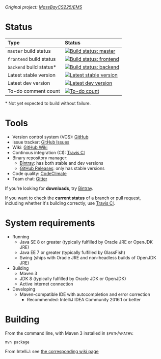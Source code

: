 *Original project: [MassBayCS225/EMS][github-orig]*

# Status #

| Type                     | Status                                                             |
|:-------------------------|:-------------------------------------------------------------------|
| `master` build status    | [![Build status: master][travis-status-master]][travis]            |
| `frontend` build status  | [![Build status: frontend][travis-status-frontend]][travis]        |
| `backend` build status\* | [![Build status: backend][travis-status-backend]][travis]          |
| Latest stable version    | [![Latest stable version][bintray-stable-version]][bintray-stable] |
| Latest dev version       | [![Latest dev version][bintray-dev-version]][bintray-dev]          |
| To-do comment count      | [![To-do count][codeclimate-issues-status]][codeclimate-issues]    |

\* Not yet expected to build without failure.

# Tools #

* Version control system (VCS): [GitHub][github]
* Issue tracker: [GitHub Issues][github-issues]
* Wiki: [GitHub Wiki][github-wiki]
* Continous integration (CI): [Travis CI][travis]
* Binary repository manager:
	* [Bintray][bintray]: has both stable and dev versions
	* [GitHub Releases][github-releases]: only has stable versions
* Code quality: [CodeClimate][codeclimate]
* Team chat: [Gitter][gitter]

If you're looking for **downloads**, try [Bintray][bintray].

If you want to check the **current status** of a branch or pull request, including whether it's building correctly, use [Travis CI][travis].

# System requirements #

* Running
	* Java SE 8 or greater (typically fulfilled by Oracle JRE or OpenJDK JRE)
	* Java EE 7 or greater (typically fulfilled by GlassFish)
	* Swing (ships with Oracle JRE and non-headless builds of OpenJDK JRE)
* Building
	* Maven 3
	* JDK 8 (typically fulfilled by Oracle JDK or OpenJDK)
	* Active internet connection
* Developing
	* Maven-compatible IDE with autocompletion and error correction
		* Recommended: IntelliJ IDEA Community 2016.1 or better

# Building #

From the command line, with Maven 3 installed in `$PATH`/`%PATH%`:

	mvn package

From IntelliJ: see [the corresponding wiki page][github-wiki-intellij]



[github]:                    https://github.com/massbay-cs/cs225-proj4 "GitHub"
[github-orig]:               https://github.com/MassBayCS225/EMS "Original project on GitHub"
[github-issues]:             https://github.com/massbay-cs/cs225-proj4/issues "Issues"
[github-wiki]:               https://github.com/massbay-cs/cs225-proj4/wiki "Wiki"
[github-wiki-intellij]:      https://github.com/massbay-cs/cs225-proj4/wiki/IntelliJ "Development: IntelliJ"
[github-releases]:           https://github.com/massbay-cs/cs225-proj4/releases "GitHub Releases"
[travis]:                    https://travis-ci.org/massbay-cs/cs225-proj4 "Travis CI"
[travis-status-master]:      https://travis-ci.org/massbay-cs/cs225-proj4.svg?branch=master "Build status: master"
[travis-status-frontend]:    https://travis-ci.org/massbay-cs/cs225-proj4.svg?branch=frontend "Build status: frontend"
[travis-status-backend]:     https://travis-ci.org/massbay-cs/cs225-proj4.svg?branch=backend "Build status: backend"
[bintray]:                   https://bintray.com/massbay-cs/cs225-proj4 "Bintray"
[bintray-dev]:               https://bintray.com/massbay-cs/cs225-proj4/cs225-proj4-dev/_latestVersion "Latest dev version"
[bintray-dev-version]:       https://api.bintray.com/packages/massbay-cs/cs225-proj4/cs225-proj4-dev/images/download.svg "Latest dev version"
[bintray-stable]:            https://bintray.com/massbay-cs/cs225-proj4/cs225-proj4-stable/_latestVersion "Latest stable version"
[bintray-stable-version]:    https://api.bintray.com/packages/massbay-cs/cs225-proj4/cs225-proj4-stable/images/download.svg "Latest stable version"
[codeclimate]:               https://codeclimate.com/github/massbay-cs/cs225-proj4 "CodeClimate"
[codeclimate-issues]:        https://codeclimate.com/github/massbay-cs/cs225-proj4/issues "To-do comments"
[codeclimate-issues-status]: https://codeclimate.com/github/massbay-cs/cs225-proj4/badges/issue_count.svg "To-do comments"
[gitter]:                    https://gitter.im/massbay-cs/cs225-proj4 "Team chat"
